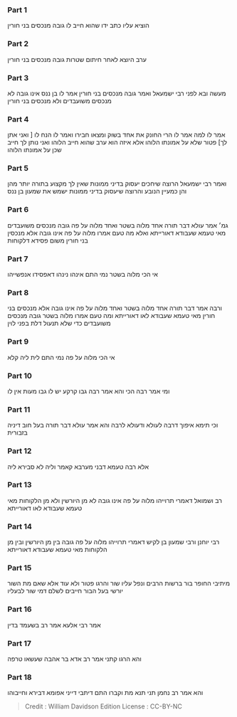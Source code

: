 
### Part 1
הוציא עליו כתב ידו שהוא חייב לו גובה מנכסים בני חורין

### Part 2
ערב היוצא לאחר חיתום שטרות גובה מנכסים בני חורין

### Part 3
מעשה ובא לפני רבי ישמעאל ואמר גובה מנכסים בני חורין אמר לו בן ננס אינו גובה לא מנכסים משועבדים ולא מנכסים בני חורין

### Part 4
אמר לו למה אמר לו הרי החונק את אחד בשוק ומצאו חבירו ואמר לו הנח לו [ ואני אתן לך] פטור שלא על אמונתו הלוהו אלא איזה הוא ערב שהוא חייב הלוהו ואני נותן לך חייב שכן על אמונתו הלוהו

### Part 5
ואמר רבי ישמעאל הרוצה שיחכים יעסוק בדיני ממונות שאין לך מקצוע בתורה יותר מהן והן כמעיין הנובע והרוצה שיעסוק בדיני ממונות ישמש את שמעון בן ננס

### Part 6
גמ׳ אמר עולא דבר תורה אחד מלוה בשטר ואחד מלוה על פה גובה מנכסים משועבדים מאי טעמא שעבודא דאורייתא ואלא מה טעם אמרו מלוה על פה אינו גובה אלא מנכסין בני חורין משום פסידא דלקוחות

### Part 7
אי הכי מלוה בשטר נמי התם אינהו נינהו דאפסידו אנפשייהו

### Part 8
ורבה אמר דבר תורה אחד מלוה בשטר ואחד מלוה על פה אינו גובה אלא מנכסים בני חורין מאי טעמא שעבודא לאו דאורייתא ומה טעם אמרו מלוה בשטר גובה מנכסים משועבדים כדי שלא תנעול דלת בפני לוין

### Part 9
אי הכי מלוה על פה נמי התם לית ליה קלא

### Part 10
ומי אמר רבה הכי והא אמר רבה גבו קרקע יש לו גבו מעות אין לו

### Part 11
וכי תימא איפוך דרבה לעולא ודעולא לרבה והא אמר עולא דבר תורה בעל חוב דיניה בזבורית

### Part 12
אלא רבה טעמא דבני מערבא קאמר וליה לא סבירא ליה

### Part 13
רב ושמואל דאמרי תרוייהו מלוה על פה אינו גובה לא מן היורשין ולא מן הלקוחות מאי טעמא שעבודא לאו דאורייתא

### Part 14
רבי יוחנן ורבי שמעון בן לקיש דאמרי תרוייהו מלוה על פה גובה בין מן היורשין ובין מן הלקוחות מאי טעמא שעבודא דאורייתא

### Part 15
מיתיבי החופר בור ברשות הרבים ונפל עליו שור והרגו פטור ולא עוד אלא שאם מת השור יורשי בעל הבור חייבים לשלם דמי שור לבעליו

### Part 16
אמר רבי אלעא אמר רב בשעמד בדין

### Part 17
והא הרגו קתני אמר רב אדא בר אהבה שעשאו טרפה

### Part 18
והא אמר רב נחמן תני תנא מת וקברו התם דיתבי דייני אפומא דבירא וחייבוהו

>Credit : William Davidson Edition
>License : CC-BY-NC